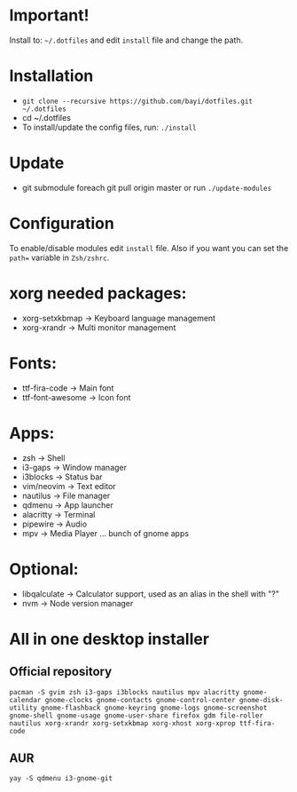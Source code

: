 
# Important!
Install to: `~/.dotfiles` and edit `install` file and change the path.

# Installation
- `git clone --recursive https://github.com/bayi/dotfiles.git ~/.dotfiles`
- cd ~/.dotfiles
- To install/update the config files, run: `./install`

# Update
- git submodule foreach git pull origin master or run `./update-modules`

# Configuration
To enable/disable modules edit `install` file. Also if you want you can set the `path=` variable in `Zsh/zshrc`.

# xorg needed packages:
 - xorg-setxkbmap   -> Keyboard language management
 - xorg-xrandr      -> Multi monitor management

# Fonts:
 - ttf-fira-code    -> Main font
 - ttf-font-awesome -> Icon font

# Apps:
 - zsh              -> Shell
 - i3-gaps          -> Window manager
 - i3blocks         -> Status bar
 - vim/neovim       -> Text editor
 - nautilus         -> File manager
 - qdmenu           -> App launcher
 - alacritty        -> Terminal
 - pipewire         -> Audio
 - mpv              -> Media Player
 ... bunch of gnome apps

# Optional:
 - libqalculate     -> Calculator support, used as an alias in the shell with "?"
 - nvm              -> Node version manager

# All in one desktop installer

## Official repository
```
pacman -S gvim zsh i3-gaps i3blocks nautilus mpv alacritty gnome-calendar gnome-clocks gnome-contacts gnome-control-center gnome-disk-utility gnome-flashback gnome-keyring gnome-logs gnome-screenshot gnome-shell gnome-usage gnome-user-share firefox gdm file-roller nautilus xorg-xrandr xorg-setxkbmap xorg-xhost xorg-xprop ttf-fira-code
```

## AUR
```
yay -S qdmenu i3-gnome-git
```
